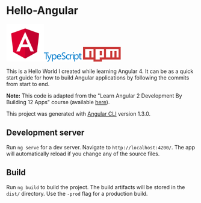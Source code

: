 # Hello-Angular

<img src="docs/images/angular.svg" width="100px"/><img src="docs/images/TypeScript-svg.svg" width="100px"/>   <img src="docs/images/Npm-logo.svg.png" width="100px"/>

This is a Hello World I created while learning Angular 4. It can be as a quick start guide for how to build Angular applications by following the commits from start to end.

**Note:** This code is adapted from the "Learn Angular 2 Development By Building 12 Apps" course (available [here](https://www.udemy.com/learn-angular-2-development-by-building-10-apps/)). 



This project was generated with [Angular CLI](https://github.com/angular/angular-cli) version 1.3.0.

## Development server

Run `ng serve` for a dev server. Navigate to `http://localhost:4200/`. The app will automatically reload if you change any of the source files.

## Build

Run `ng build` to build the project. The build artifacts will be stored in the `dist/` directory. Use the `-prod` flag for a production build.


